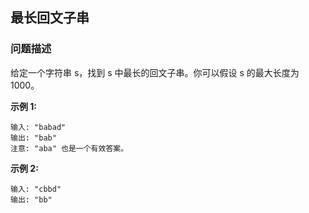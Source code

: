 ## 最长回文子串

### 问题描述

给定一个字符串 s，找到 s 中最长的回文子串。你可以假设 s 的最大长度为 1000。

**示例 1:**
```
输入: "babad"
输出: "bab"
注意: "aba" 也是一个有效答案。
```

**示例 2:**
```
输入: "cbbd"
输出: "bb"
```
